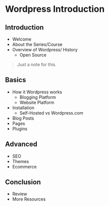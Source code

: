 # Wordpress Introduction

## Introduction
* Welcome 
* About the Series/Course
* Overview of Wordpress/ History
  * Open Source
>Just a note for this.

## Basics
* How it Wordpress works
  * Blogging Platform
  * Website Platform
* Installation
  * Self-Hosted vs Wordpress.com
* Blog Posts
* Pages
* Plugins


## Advanced
* SEO
* Themes
* Ecommerce

## Conclusion
* Review
* More Resources